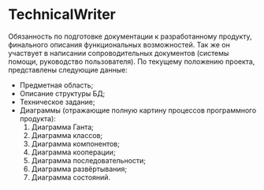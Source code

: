 # TechnicalWriter
Обязанность по подготовке документации к разработанному продукту, финального описания функциональных возможностей. Так же он участвует в написании сопроводительных документов (системы помощи, руководство пользователя).
По текущему положению проекта, представлены следующие данные:
- Предметная область;
- Описание структуры БД;
- Техническое задание;
- Диаграммы (отражающие полную картину процессов программного продукта): 
  1) Диаграмма Ганта;
  2) Диаграмма классов;
  3) Диаграмма компонентов;
  4) Диаграмма кооперации;
  5) Диаграмма последовательности;
  6) Диаграмма развёртывания;
  7) Диаграмма состояний. 
